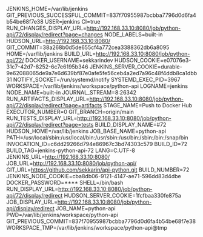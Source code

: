 JENKINS_HOME=/var/lib/jenkins
GIT_PREVIOUS_SUCCESSFUL_COMMIT=837f70955987bcbba7796d0d6fa4b54be68f7e38
USER=jenkins
CI=true
RUN_CHANGES_DISPLAY_URL=http://192.168.33.10:8080/job/python-api/72/display/redirect?page=changes
NODE_LABELS=built-in
HUDSON_URL=http://192.168.33.10:8080/
GIT_COMMIT=38a268b0d5de655cf4a772cea3388362db6a8095
HOME=/var/lib/jenkins
BUILD_URL=http://192.168.33.10:8080/job/python-api/72/
DOCKER_USERNAME=sekkarindev
HUDSON_COOKIE=e07076e3-31c7-42d7-8252-6c7e6195b346
JENKINS_SERVER_COOKIE=durable-9e62088065de9a7e6d639bf87e0afe5fe56ceb4a2ed7a96c48f4ddb8ca1dbb31
NOTIFY_SOCKET=/run/systemd/notify
SYSTEMD_EXEC_PID=3967
WORKSPACE=/var/lib/jenkins/workspace/python-api
LOGNAME=jenkins
NODE_NAME=built-in
JOURNAL_STREAM=8:26342
RUN_ARTIFACTS_DISPLAY_URL=http://192.168.33.10:8080/job/python-api/72/display/redirect?page=artifacts
STAGE_NAME=Push to Docker Hub
EXECUTOR_NUMBER=0
GIT_BRANCH=origin/main
RUN_TESTS_DISPLAY_URL=http://192.168.33.10:8080/job/python-api/72/display/redirect?page=tests
BUILD_DISPLAY_NAME=#72
HUDSON_HOME=/var/lib/jenkins
JOB_BASE_NAME=python-api
PATH=/usr/local/sbin:/usr/local/bin:/usr/sbin:/usr/bin:/sbin:/bin:/snap/bin
INVOCATION_ID=c6dd29266d794e86967c3bd74303c579
BUILD_ID=72
BUILD_TAG=jenkins-python-api-72
LANG=C.UTF-8
JENKINS_URL=http://192.168.33.10:8080/
JOB_URL=http://192.168.33.10:8080/job/python-api/
GIT_URL=https://github.com/sekkarin/api-python.git
BUILD_NUMBER=72
JENKINS_NODE_COOKIE=cba8db06-9121-4147-ae71-596dd83d4dbe
DOCKER_PASSWORD=****
SHELL=/bin/bash
RUN_DISPLAY_URL=http://192.168.33.10:8080/job/python-api/72/display/redirect
HUDSON_SERVER_COOKIE=1fcfbaa330fe875a
JOB_DISPLAY_URL=http://192.168.33.10:8080/job/python-api/display/redirect
JOB_NAME=python-api
PWD=/var/lib/jenkins/workspace/python-api
GIT_PREVIOUS_COMMIT=837f70955987bcbba7796d0d6fa4b54be68f7e38
WORKSPACE_TMP=/var/lib/jenkins/workspace/python-api@tmp
